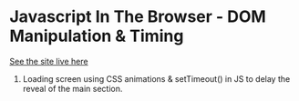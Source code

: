 # Javascript In The Browser - DOM Manipulation & Timing

[See the site live here](http://)

1. Loading screen using CSS animations & setTimeout() in JS to delay the reveal of the main section.
